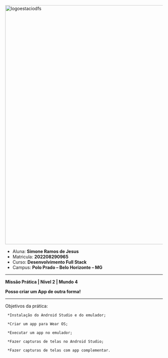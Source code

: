 


<img width="762" alt="logoestaciodfs" src="https://user-images.githubusercontent.com/104142117/204535322-571ae0a5-b475-4441-83b2-06ba02d9930d.png">


- Aluna: **Simone Ramos de Jesus**
- Matricula: **202208290965**
- Curso: **Desenvolvimento Full Stack**
- Campus: **Polo Prado – Belo Horizonte – MG**  


---

**Missão Prática | Nível 2 | Mundo 4**


**Posso criar um App de outra forma!**

---

Objetivos da prática:

     *Instalação do Android Studio e do emulador;

     *Criar um app para Wear OS;

     *Executar um app no emulador;

     *Fazer capturas de telas no Android Studio;

     *Fazer capturas de telas com app complementar.
